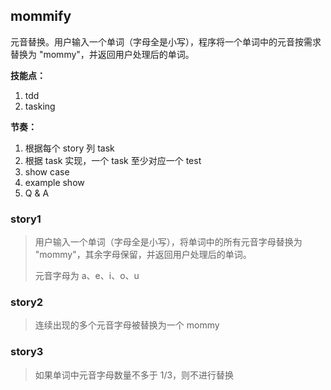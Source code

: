 ## mommify
元音替换。用户输入一个单词（字母全是小写），程序将一个单词中的元音按需求替换为 "mommy"，并返回用户处理后的单词。

**技能点：**

1. tdd
2. tasking

**节奏：**

1. 根据每个 story 列 task
2. 根据 task 实现，一个 task 至少对应一个 test
3. show case
4. example show
5. Q & A


### story1
>用户输入一个单词（字母全是小写），将单词中的所有元音字母替换为 "mommy"，其余字母保留，并返回用户处理后的单词。
>
>元音字母为 a、e、i、o、u

### story2
>连续出现的多个元音字母被替换为一个 mommy

### story3
>如果单词中元音字母数量不多于 1/3，则不进行替换